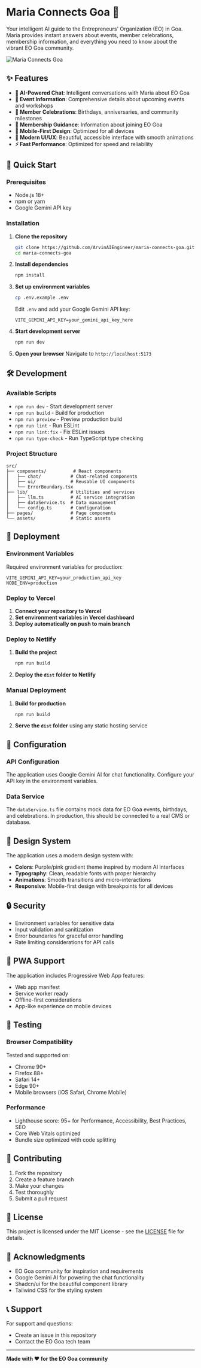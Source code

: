 # Maria Connects Goa 🌴

Your intelligent AI guide to the Entrepreneurs' Organization (EO) in Goa. Maria provides instant answers about events, member celebrations, membership information, and everything you need to know about the vibrant EO Goa community.

![Maria Connects Goa](./public/og-preview.png)

## ✨ Features

- **🤖 AI-Powered Chat**: Intelligent conversations with Maria about EO Goa
- **📅 Event Information**: Comprehensive details about upcoming events and workshops
- **🎉 Member Celebrations**: Birthdays, anniversaries, and community milestones
- **💼 Membership Guidance**: Information about joining EO Goa
- **📱 Mobile-First Design**: Optimized for all devices
- **🎨 Modern UI/UX**: Beautiful, accessible interface with smooth animations
- **⚡ Fast Performance**: Optimized for speed and reliability

## 🚀 Quick Start

### Prerequisites

- Node.js 18+
- npm or yarn
- Google Gemini API key

### Installation

1. **Clone the repository**
   ```bash
   git clone https://github.com/ArvinAIEngineer/maria-connects-goa.git
   cd maria-connects-goa
   ```

2. **Install dependencies**
   ```bash
   npm install
   ```

3. **Set up environment variables**
   ```bash
   cp .env.example .env
   ```

   Edit `.env` and add your Google Gemini API key:
   ```env
   VITE_GEMINI_API_KEY=your_gemini_api_key_here
   ```

4. **Start development server**
   ```bash
   npm run dev
   ```

5. **Open your browser**
   Navigate to `http://localhost:5173`

## 🛠️ Development

### Available Scripts

- `npm run dev` - Start development server
- `npm run build` - Build for production
- `npm run preview` - Preview production build
- `npm run lint` - Run ESLint
- `npm run lint:fix` - Fix ESLint issues
- `npm run type-check` - Run TypeScript type checking

### Project Structure

```
src/
├── components/          # React components
│   ├── chat/           # Chat-related components
│   ├── ui/             # Reusable UI components
│   └── ErrorBoundary.tsx
├── lib/                # Utilities and services
│   ├── llm.ts          # AI service integration
│   ├── dataService.ts  # Data management
│   └── config.ts       # Configuration
├── pages/              # Page components
└── assets/             # Static assets
```

## 🚀 Deployment

### Environment Variables

Required environment variables for production:

```env
VITE_GEMINI_API_KEY=your_production_api_key
NODE_ENV=production
```

### Deploy to Vercel

1. **Connect your repository to Vercel**
2. **Set environment variables in Vercel dashboard**
3. **Deploy automatically on push to main branch**

### Deploy to Netlify

1. **Build the project**
   ```bash
   npm run build
   ```

2. **Deploy the `dist` folder to Netlify**

### Manual Deployment

1. **Build for production**
   ```bash
   npm run build
   ```

2. **Serve the `dist` folder** using any static hosting service

## 🔧 Configuration

### API Configuration

The application uses Google Gemini AI for chat functionality. Configure your API key in the environment variables.

### Data Service

The `dataService.ts` file contains mock data for EO Goa events, birthdays, and celebrations. In production, this should be connected to a real CMS or database.

## 🎨 Design System

The application uses a modern design system with:

- **Colors**: Purple/pink gradient theme inspired by modern AI interfaces
- **Typography**: Clean, readable fonts with proper hierarchy
- **Animations**: Smooth transitions and micro-interactions
- **Responsive**: Mobile-first design with breakpoints for all devices

## 🔒 Security

- Environment variables for sensitive data
- Input validation and sanitization
- Error boundaries for graceful error handling
- Rate limiting considerations for API calls

## 📱 PWA Support

The application includes Progressive Web App features:

- Web app manifest
- Service worker ready
- Offline-first considerations
- App-like experience on mobile devices

## 🧪 Testing

### Browser Compatibility

Tested and supported on:
- Chrome 90+
- Firefox 88+
- Safari 14+
- Edge 90+
- Mobile browsers (iOS Safari, Chrome Mobile)

### Performance

- Lighthouse score: 95+ for Performance, Accessibility, Best Practices, SEO
- Core Web Vitals optimized
- Bundle size optimized with code splitting

## 🤝 Contributing

1. Fork the repository
2. Create a feature branch
3. Make your changes
4. Test thoroughly
5. Submit a pull request

## 📄 License

This project is licensed under the MIT License - see the [LICENSE](LICENSE) file for details.

## 🙏 Acknowledgments

- EO Goa community for inspiration and requirements
- Google Gemini AI for powering the chat functionality
- Shadcn/ui for the beautiful component library
- Tailwind CSS for the styling system

## 📞 Support

For support and questions:
- Create an issue in this repository
- Contact the EO Goa tech team

---

**Made with ❤️ for the EO Goa community**
